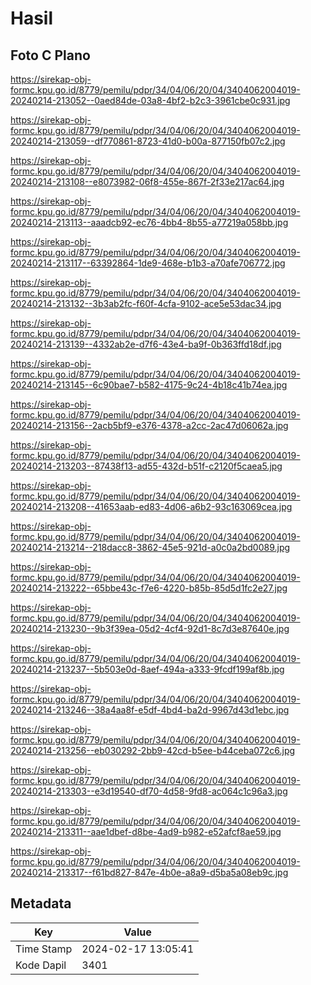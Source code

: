 # Hasil

## Foto C Plano

https://sirekap-obj-formc.kpu.go.id/8779/pemilu/pdpr/34/04/06/20/04/3404062004019-20240214-213052--0aed84de-03a8-4bf2-b2c3-3961cbe0c931.jpg

https://sirekap-obj-formc.kpu.go.id/8779/pemilu/pdpr/34/04/06/20/04/3404062004019-20240214-213059--df770861-8723-41d0-b00a-877150fb07c2.jpg

https://sirekap-obj-formc.kpu.go.id/8779/pemilu/pdpr/34/04/06/20/04/3404062004019-20240214-213108--e8073982-06f8-455e-867f-2f33e217ac64.jpg

https://sirekap-obj-formc.kpu.go.id/8779/pemilu/pdpr/34/04/06/20/04/3404062004019-20240214-213113--aaadcb92-ec76-4bb4-8b55-a77219a058bb.jpg

https://sirekap-obj-formc.kpu.go.id/8779/pemilu/pdpr/34/04/06/20/04/3404062004019-20240214-213117--63392864-1de9-468e-b1b3-a70afe706772.jpg

https://sirekap-obj-formc.kpu.go.id/8779/pemilu/pdpr/34/04/06/20/04/3404062004019-20240214-213132--3b3ab2fc-f60f-4cfa-9102-ace5e53dac34.jpg

https://sirekap-obj-formc.kpu.go.id/8779/pemilu/pdpr/34/04/06/20/04/3404062004019-20240214-213139--4332ab2e-d7f6-43e4-ba9f-0b363ffd18df.jpg

https://sirekap-obj-formc.kpu.go.id/8779/pemilu/pdpr/34/04/06/20/04/3404062004019-20240214-213145--6c90bae7-b582-4175-9c24-4b18c41b74ea.jpg

https://sirekap-obj-formc.kpu.go.id/8779/pemilu/pdpr/34/04/06/20/04/3404062004019-20240214-213156--2acb5bf9-e376-4378-a2cc-2ac47d06062a.jpg

https://sirekap-obj-formc.kpu.go.id/8779/pemilu/pdpr/34/04/06/20/04/3404062004019-20240214-213203--87438f13-ad55-432d-b51f-c2120f5caea5.jpg

https://sirekap-obj-formc.kpu.go.id/8779/pemilu/pdpr/34/04/06/20/04/3404062004019-20240214-213208--41653aab-ed83-4d06-a6b2-93c163069cea.jpg

https://sirekap-obj-formc.kpu.go.id/8779/pemilu/pdpr/34/04/06/20/04/3404062004019-20240214-213214--218dacc8-3862-45e5-921d-a0c0a2bd0089.jpg

https://sirekap-obj-formc.kpu.go.id/8779/pemilu/pdpr/34/04/06/20/04/3404062004019-20240214-213222--65bbe43c-f7e6-4220-b85b-85d5d1fc2e27.jpg

https://sirekap-obj-formc.kpu.go.id/8779/pemilu/pdpr/34/04/06/20/04/3404062004019-20240214-213230--9b3f39ea-05d2-4cf4-92d1-8c7d3e87640e.jpg

https://sirekap-obj-formc.kpu.go.id/8779/pemilu/pdpr/34/04/06/20/04/3404062004019-20240214-213237--5b503e0d-8aef-494a-a333-9fcdf199af8b.jpg

https://sirekap-obj-formc.kpu.go.id/8779/pemilu/pdpr/34/04/06/20/04/3404062004019-20240214-213246--38a4aa8f-e5df-4bd4-ba2d-9967d43d1ebc.jpg

https://sirekap-obj-formc.kpu.go.id/8779/pemilu/pdpr/34/04/06/20/04/3404062004019-20240214-213256--eb030292-2bb9-42cd-b5ee-b44ceba072c6.jpg

https://sirekap-obj-formc.kpu.go.id/8779/pemilu/pdpr/34/04/06/20/04/3404062004019-20240214-213303--e3d19540-df70-4d58-9fd8-ac064c1c96a3.jpg

https://sirekap-obj-formc.kpu.go.id/8779/pemilu/pdpr/34/04/06/20/04/3404062004019-20240214-213311--aae1dbef-d8be-4ad9-b982-e52afcf8ae59.jpg

https://sirekap-obj-formc.kpu.go.id/8779/pemilu/pdpr/34/04/06/20/04/3404062004019-20240214-213317--f61bd827-847e-4b0e-a8a9-d5ba5a08eb9c.jpg


## Metadata

| Key        | Value               |
| ---------- | ------------------- |
| Time Stamp | 2024-02-17 13:05:41 |
| Kode Dapil | 3401                |



